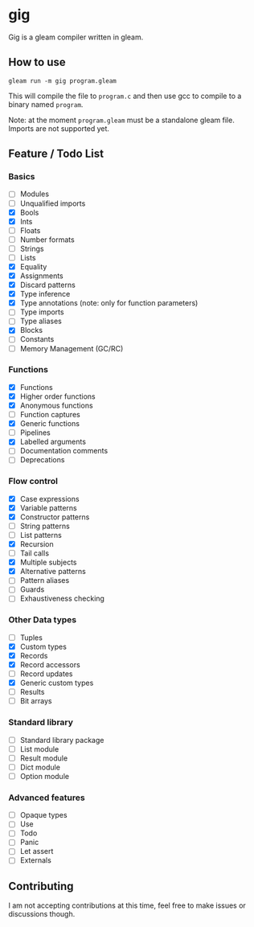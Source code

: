 # gig

Gig is a gleam compiler written in gleam.

## How to use

`gleam run -m gig program.gleam`

This will compile the file to `program.c` and then use gcc to compile to a binary named `program`.

Note: at the moment `program.gleam` must be a standalone gleam file. Imports are not supported yet.

## Feature / Todo List

### Basics

- [ ] Modules
- [ ] Unqualified imports
- [x] Bools
- [x] Ints
- [ ] Floats
- [ ] Number formats
- [ ] Strings
- [ ] Lists
- [x] Equality
- [x] Assignments
- [x] Discard patterns
- [x] Type inference
- [x] Type annotations (note: only for function parameters)
- [ ] Type imports
- [ ] Type aliases
- [x] Blocks
- [ ] Constants
- [ ] Memory Management (GC/RC)

### Functions

- [x] Functions
- [x] Higher order functions
- [x] Anonymous functions
- [ ] Function captures
- [x] Generic functions
- [ ] Pipelines
- [x] Labelled arguments
- [ ] Documentation comments
- [ ] Deprecations

### Flow control

- [x] Case expressions
- [x] Variable patterns
- [x] Constructor patterns
- [ ] String patterns
- [ ] List patterns
- [x] Recursion
- [ ] Tail calls
- [x] Multiple subjects
- [x] Alternative patterns
- [ ] Pattern aliases
- [ ] Guards
- [ ] Exhaustiveness checking

### Other Data types

- [ ] Tuples
- [x] Custom types
- [x] Records
- [x] Record accessors
- [ ] Record updates
- [x] Generic custom types
- [ ] Results
- [ ] Bit arrays

### Standard library

- [ ] Standard library package
- [ ] List module
- [ ] Result module
- [ ] Dict module
- [ ] Option module

### Advanced features

- [ ] Opaque types
- [ ] Use
- [ ] Todo
- [ ] Panic
- [ ] Let assert
- [ ] Externals

## Contributing

I am not accepting contributions at this time, feel free to make issues or discussions though.

